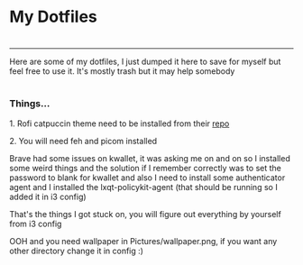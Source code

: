 <div style="display:flex; align-items: center">
  <h1 style="position:relative; top: -6px">My Dotfiles</h1>
</div>

---

Here are some of my dotfiles, I just dumped it here to save for myself but feel free to use it. It's mostly trash but it may help somebody

#

### Things...

1\. Rofi catpuccin theme need to be installed from their [repo](https://github.com/catppuccin/rofi)

2\. You will need feh and picom installed

Brave had some issues on kwallet, it was asking me on and on so I installed some weird things and the solution if I remember correctly was to set the password to blank for kwallet and also I need to install some authenticator agent and I installed the lxqt-policykit-agent (that should be running so I added it in i3 config)

That's the things I got stuck on, you will figure out everything by yourself from i3 config

OOH and you need wallpaper in Pictures/wallpaper.png, if you want any other directory change it in config :)

